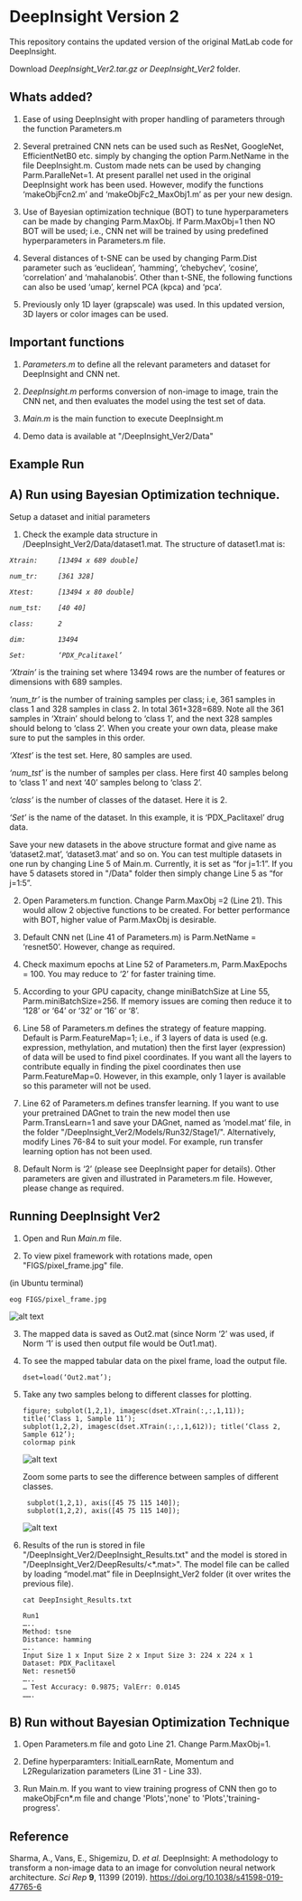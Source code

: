 # DeepInsight Version 2
This repository contains the updated version of the original MatLab code for DeepInsight.

Download <i>DeepInsight_Ver2.tar.gz or DeepInsight_Ver2</i> folder.

## Whats added?
1)	Ease of using DeepInsight with proper handling of parameters through the function Parameters.m

2)	Several pretrained CNN nets can be used such as ResNet, GoogleNet, EfficientNetB0 etc. simply by changing the option Parm.NetName in the file DeepInsight.m. Custom made nets can be used by changing Parm.ParalleNet=1. At present parallel net used in the original DeepInsight work has been used. However, modify the functions ‘makeObjFcn2.m’ and ‘makeObjFc2_MaxObj1.m’ as per your new design.

3)	Use of Bayesian optimization technique (BOT) to tune hyperparameters can be made by changing Parm.MaxObj. If Parm.MaxObj=1 then NO BOT will be used; i.e., CNN net will be trained by using predefined hyperparameters in Parameters.m file.

4)	Several distances of t-SNE can be used by changing Parm.Dist parameter such as ‘euclidean’, ‘hamming’, ‘chebychev’, ‘cosine’, ‘correlation’ and ‘mahalanobis’. Other than t-SNE, the following functions can also be used ‘umap’, kernel PCA (kpca) and ‘pca’.

5)	Previously only 1D layer (grapscale) was used. In this updated version, 3D layers or color images can be used.

## Important functions
1)	<i>Parameters.m</i> to define all the relevant parameters and dataset for DeepInsight and CNN net.

2)	<i>DeepInsight.m</i> performs conversion of non-image to image, train the CNN net, and then evaluates the model using the test set of data.

3)	<i>Main.m</i> is the main function to execute DeepInsight.m

4)	Demo data is available at "/DeepInsight_Ver2/Data"


## Example Run 
## A)	Run using Bayesian Optimization technique.

Setup a dataset and initial parameters

1)	Check the example data structure in /DeepInsight_Ver2/Data/dataset1.mat. The structure of dataset1.mat is:

  <p><i>

	Xtrain:		[13494 x 689 double]
  
  	num_tr:		[361 328]
  
  	Xtest:		[13494 x 80 double]
  
  	num_tst:	[40 40]
  
  	class:		2
  
  	dim:		13494
  
	Set:		‘PDX_Pcalitaxel’
</i></p>
  

<i>‘Xtrain’</i> is the training set where 13494 rows are the number of features or dimensions with 689 samples.

<i>‘num_tr’</i> is the number of training samples per class; i.e, 361 samples in class 1 and 328 samples in class 2. In total 361+328=689. Note all the 361 samples in ‘Xtrain’ should belong to ‘class 1’, and the next 328 samples should belong to ‘class 2’. When you create your own data, please make sure to put the samples in this order.

<i>‘Xtest’</i> is the test set. Here, 80 samples are used.

<i>‘num_tst’</i> is the number of samples per class. Here first 40 samples belong to ‘class 1’ and next ‘40’ samples belong to ‘class 2’.

<i>‘class’</i> is the number of classes of the dataset. Here it is 2.

<i>‘Set’</i> is the name of the dataset. In this example, it is ‘PDX_Paclitaxel’ drug data.

Save your new datasets in the above structure format and give name as ‘dataset2.mat’, ‘dataset3.mat’ and so on. You can test multiple datasets in one run by changing Line 5 of Main.m. Currently, it is set as “for j=1:1”. If you have 5 datasets stored in "/Data" folder then simply change Line 5 as “for j=1:5”.

2)	Open Parameters.m function. Change Parm.MaxObj =2 (Line 21). This would allow 2 objective functions to be created. For better performance with BOT, higher value of Parm.MaxObj is desirable.

3)	Default CNN net (Line 41 of Parameters.m) is Parm.NetName = ‘resnet50’. However, change as required.

4)	Check maximum epochs at Line 52 of Parameters.m, Parm.MaxEpochs = 100. You may reduce to ‘2’ for faster training time.

5)	According to your GPU capacity, change miniBatchSize at Line 55, Parm.miniBatchSize=256. If memory issues are coming then reduce it to ‘128’ or ‘64’ or ‘32’ or ‘16’ or ‘8’.

6)	Line 58 of Parameters.m defines the strategy of feature mapping. Default is Parm.FeatureMap=1; i.e., if 3 layers of data is used (e.g. expression, methylation, and mutation) then the first layer (expression) of data will be used to find pixel coordinates. If you want all the layers to contribute equally in finding the pixel coordinates then use Parm.FeatureMap=0. However, in this example, only 1 layer is available so this parameter will not be used.

7)	Line 62 of Parameters.m defines transfer learning. If you want to use your pretrained DAGnet to train the new model then use Parm.TransLearn=1 and save your DAGnet, named as ‘model.mat’ file, in the folder "/DeepInsight_Ver2/Models/Run32/Stage1/". Alternatively, modify Lines 76-84 to suit your model. For example, run transfer learning option has not been used.

8)	Default Norm is ‘2’ (please see DeepInsight paper for details). Other parameters are given and illustrated in Parameters.m file. However, please change as required.

## Running DeepInsight Ver2

1.	Open and Run <i>Main.m</i> file.
 
2.	To view pixel framework with rotations made, open "FIGS/pixel_frame.jpg" file. 

   (in Ubuntu terminal)
   
	eog FIGS/pixel_frame.jpg 
   ![alt text](https://github.com/alok-ai-lab/DeepInsight/blob/master/ver2/FIGS/pixel_frame.jpg?raw=true)	

3.	The mapped data is saved as Out2.mat (since Norm ‘2’ was used, if Norm ‘1’ is used then output file would be Out1.mat).

4.	To see the mapped tabular data on the pixel frame, load the output file.

   		dset=load(‘Out2.mat’);

5.	Take any two samples belong to different classes for plotting.


		figure; subplot(1,2,1), imagesc(dset.XTrain(:,:,1,11)); title(‘Class 1, Sample 11’);
		subplot(1,2,2), imagesc(dset.XTrain(:,:,1,612)); title(‘Class 2, Sample 612’);
		colormap pink 
 	![alt text](https://github.com/alok-ai-lab/DeepInsight/blob/master/ver2/FIGS/Sample_Comparison.jpg?raw=true)

	Zoom some parts to see the difference between samples of different classes.

		 subplot(1,2,1), axis([45 75 115 140]);
		 subplot(1,2,2), axis([45 75 115 140]);
 	![alt text](https://github.com/alok-ai-lab/DeepInsight/blob/master/ver2/FIGS/Sample_Comparison_Zoomed.jpg?raw=true)

6.	Results of the run is stored in file "/DeepInsight_Ver2/DeepInsight_Results.txt" and the model is stored in "/DeepInsight_Ver2/DeepResults/<*.mat>". The model file can be called by loading “model.mat” file in DeepInsight_Ver2 folder (it over writes the previous file). 

   		cat DeepInsight_Results.txt

   		Run1
   		…..
   		Method: tsne
   		Distance: hamming
   		…..
   		Input Size 1 x Input Size 2 x Input Size 3: 224 x 224 x 1
   		Dataset: PDX_Paclitaxel
   		Net: resnet50
   		…..
   		… Test Accuracy: 0.9875; ValErr: 0.0145
   		…….

## B) Run without Bayesian Optimization Technique
1. Open Parameters.m file and goto Line 21. Change Parm.MaxObj=1.

2. Define hyperparamters: InitialLearnRate, Momentum and L2Regularization parameters (Line 31 - Line 33).

3. Run Main.m. If you want to view training progress of CNN then go to makeObjFcn*.m file and change 'Plots','none' to 'Plots','training-progress'.

## Reference
Sharma, A., Vans, E., Shigemizu, D. *et al.* DeepInsight: A methodology to transform a non-image data to an image for convolution neural network architecture. *Sci Rep* **9**, 11399 (2019). https://doi.org/10.1038/s41598-019-47765-6


